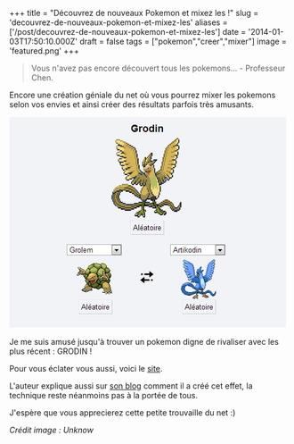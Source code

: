 +++
title = "Découvrez de nouveaux Pokemon et mixez les !"
slug = 'decouvrez-de-nouveaux-pokemon-et-mixez-les'
aliases = ['/post/decouvrez-de-nouveaux-pokemon-et-mixez-les']
date = '2014-01-03T17:50:10.000Z'
draft = false
tags = ["pokemon","creer","mixer"]
image = 'featured.png'
+++

> Vous n'avez pas encore découvert tous les pokemons... - Professeur Chen.

Encore une création géniale du net où vous pourrez mixer les pokemons selon vos envies et ainsi créer des résultats parfois très amusants.

![](pok.jpg)

Je me suis amusé jusqu'à trouver un pokemon digne de rivaliser avec les plus récent : GRODIN !

Pour vous éclater vous aussi, voici le [site](http://fr.pokemon.alexonsager.net/).

L'auteur explique aussi sur [son blog](http://www.alexonsager.net/blog/2013/06/04/behind-the-scenes-pokemon-fusion/) comment il a créé cet effet, la technique reste néanmoins pas à la portée de tous.

J'espère que vous apprecierez cette petite trouvaille du net :)

_Crédit image : Unknow_
